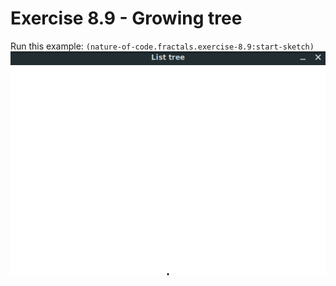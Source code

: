 # Exercise 8.9 - Growing tree

Run this example:  `(nature-of-code.fractals.exercise-8.9:start-sketch)`
![Exercise 8.9 - Growing tree](screenshots/Exercise%208.9%20-%20Growing%20tree.gif "Unfortunately, the frame rate of the gif isn't high enough :(")

